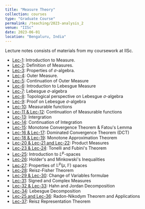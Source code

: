 ```yaml
---
title: "Measure Theory"
collection: courses
type: "Graduate Course"
permalink: /teaching/2023-analysis_2
venue: "IISc"
date: 2023-06-01
location: "Bengaluru, India"
---
```


Lecture notes consists of materials from my coursework at IISc.

- [Lec-1](https://drive.google.com/drive/folders/1h1369Foi1jN8YwV_3U86VLnzjtmkHEO7): Introduction to Measure.
- [Lec-2](https://drive.google.com/drive/folders/1h1369Foi1jN8YwV_3U86VLnzjtmkHEO7): Definition of Measures.
- [Lec-3](https://drive.google.com/drive/folders/1h1369Foi1jN8YwV_3U86VLnzjtmkHEO7): Properties of $\sigma$-algebra.
- [Lec-4](https://drive.google.com/drive/folders/1h1369Foi1jN8YwV_3U86VLnzjtmkHEO7): Outer Measure.
- [Lec-5](https://drive.google.com/drive/folders/1h1369Foi1jN8YwV_3U86VLnzjtmkHEO7): Continuation of Outer Measure
- [Lec-6](https://drive.google.com/drive/folders/1h1369Foi1jN8YwV_3U86VLnzjtmkHEO7): Introduction to Lebesgue Measure
- [Lec-7](https://drive.google.com/drive/folders/1h1369Foi1jN8YwV_3U86VLnzjtmkHEO7): Lebesgue $\sigma$-algebra
- [Lec-8](https://drive.google.com/drive/folders/1h1369Foi1jN8YwV_3U86VLnzjtmkHEO7): Topological perspective on Lebesgue $\sigma$-algebra
- [Lec-9](https://drive.google.com/drive/folders/1h1369Foi1jN8YwV_3U86VLnzjtmkHEO7): Proof on Lebesgue $\sigma$-algebra
- [Lec-10](https://drive.google.com/drive/folders/1h1369Foi1jN8YwV_3U86VLnzjtmkHEO7): Measurable functions
- [Lec-11 & Lec-12](https://drive.google.com/drive/folders/1h1369Foi1jN8YwV_3U86VLnzjtmkHEO7): Continuation of Measurable functions
- [Lec-13](https://drive.google.com/drive/folders/1h1369Foi1jN8YwV_3U86VLnzjtmkHEO7): Intergration
- [Lec-14](https://drive.google.com/drive/folders/1h1369Foi1jN8YwV_3U86VLnzjtmkHEO7): Continuation of Integration
- [Lec-15](https://drive.google.com/drive/folders/1h1369Foi1jN8YwV_3U86VLnzjtmkHEO7): Monotone Convergence
Theorem  & Fatou's Lemma
- [Lec-16 & Lec-17](https://drive.google.com/drive/folders/1h1369Foi1jN8YwV_3U86VLnzjtmkHEO7): Dominated Convergence Theorem (DCT)
- [Lec-18 & Lec-19](https://drive.google.com/drive/folders/1h1369Foi1jN8YwV_3U86VLnzjtmkHEO7): Monotone Approximation Theorem
- [Lec-20 & Lec-21 and Lec-22](https://drive.google.com/drive/folders/1h1369Foi1jN8YwV_3U86VLnzjtmkHEO7): Product Measures
- [Lec-23 & Lec-24](https://drive.google.com/drive/folders/1h1369Foi1jN8YwV_3U86VLnzjtmkHEO7): Tonelli and Fubini's Theorem
- [Lec-25](https://drive.google.com/drive/folders/1h1369Foi1jN8YwV_3U86VLnzjtmkHEO7): Introduction to $L^p$-spaces
- [Lec-26](https://drive.google.com/drive/folders/1h1369Foi1jN8YwV_3U86VLnzjtmkHEO7): Holder's and Minkowski's Inequalities
- [Lec-27](https://drive.google.com/drive/folders/1h1369Foi1jN8YwV_3U86VLnzjtmkHEO7`): Properties of $\mathbb{L}^p(\mu,\mathbb{F})$ spaces
- [Lec-28](https://drive.google.com/drive/folders/1h1369Foi1jN8YwV_3U86VLnzjtmkHEO7): Reisz-Fisher Theorem
- [Lec-29 & Lec-30](https://drive.google.com/drive/folders/1h1369Foi1jN8YwV_3U86VLnzjtmkHEO7): Change of Variables formulae
- [Lec-31](https://drive.google.com/drive/folders/1h1369Foi1jN8YwV_3U86VLnzjtmkHEO7): Signed and Complex Measures
- [Lec-32 & Lec-33](https://drive.google.com/drive/folders/1h1369Foi1jN8YwV_3U86VLnzjtmkHEO7): Hahn and Jordan Decomposition
- [Lec-34](https://drive.google.com/drive/folders/1h1369Foi1jN8YwV_3U86VLnzjtmkHEO7): Lebesgue Decomposition
- [Lec-25 and Lec-36](https://drive.google.com/drive/folders/1h1369Foi1jN8YwV_3U86VLnzjtmkHEO7): Radon-Nikodym Theorem and Applications
- [Lec-37](https://drive.google.com/drive/folders/1h1369Foi1jN8YwV_3U86VLnzjtmkHEO7): Reisz Representation Theorem

